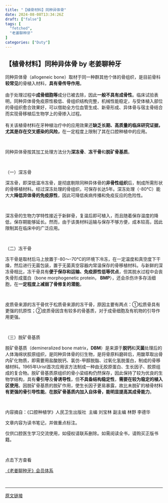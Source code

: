 ```yaml
---
title: "【植骨材料】同种异体骨"
date: 2024-08-08T13:34:26Z
draft: ["false"]
tags: [
  "fetched",
  "老姜聊种牙"
]
categories: ["Duty"]
---
```

【植骨材料】同种异体骨 by 老姜聊种牙
------
<div><section><span>同种异体骨（allogeneic bone）取材于同一种群其他个体的骨组织，是目前骨科</span><strong><span>较常见</span></strong><span>的骨植入材料，</span><strong><span>具有骨传导作用</span></strong><span>。</span></section><section><span><br></span></section><section><span>由于处理过程中</span><strong><span>成骨细胞等</span></strong><span>成分已被去除，因此</span><strong><span>一般</span></strong><strong><span>不具有成骨性</span></strong><span>。临床试验表明，同种异体骨免疫原性极低、骨组织结构完整，机械性能稳定，与受体植入部位的骨组织愈合效果好，可以借助全方位血管生成、新骨形成、异体骨与宿主骨结合而实现骨移植后生物学上的骨掺入过程。</span></section><section><span><br></span></section><section><span>有关该植骨材料在牙种植治疗中的应用效果还</span><strong><span>缺乏长期、高质量的临床研究证据，尤其是存在交叉感染的风险，</span></strong><span>在一定程度上限制了其在口腔种植中的应用。</span><br></section><p><span><br></span></p><p><span>同种异体骨按其加工处理方法分为</span><strong><span>深冻骨</span></strong><span>、</span><strong><span>冻干骨</span></strong><span>和</span><strong><span>脱矿骨基质</span></strong><span>。<br></span></p><p><span><br></span></p><p><span>（一）深冻骨</span></p><p><span>深冻骨，即深低温冷冻骨，是彻底剔除同种异体骨的</span><strong><span>非骨性组织</span></strong><span>后，制成所需形状的骨移植材料。经过深冻处理的骨组织，可保存长达5年。深冻处理（-80℃）能大大</span><strong><span>降低异体骨的免疫原性</span></strong><span>，因此可降低疾病传播和免疫反应的危险性。<br></span></p><p><span><br></span></p><p><span>深冻骨的生物力学特性接近于新鲜骨，复温后即可植入，而且随着保存温度的降低，保存期能够延长。然而，</span><span>由于该类材料运输与保存不够方便，成本较高，因此限制其在临床中的广泛应用。</span><span><br></span></p><p><span><br></span></p><p><span>（二）冻干骨</span><br></p><p><span>冻干骨是取材后马上放置于-80～-70℃的环境下冷冻，在一定温度和真空度下干燥，然后进行无菌包装，置于无菌真空容器内常温保存的骨移植材料。与新鲜的深冻骨相比，冻干骨具有</span><strong><span>便于保存和运输、免疫原性低等优点</span></strong><span>，但其脱水过程中会丧失骨形成蛋白（bone morphogenetic protein，<strong> BMP</strong>），还会杀伤许多存活细胞，在</span><strong><span>一定程度上减弱了骨修复的潜能</span></strong><span>。</span></p><p><span><span data-change-font="1"><br></span></span></p><p><span><span data-change-font="1">皮质骨来源的冻干骨优于松质骨来源的冻干骨，原因主要有两点：①松质骨具有更强的</span><span>抗原性；②皮质骨因含有较多的骨基质，对于成骨细胞及有机物的引导作用更强。</span></span></p><p><span><br></span></p><p><span>（三）脱矿骨基质</span></p><p><span>脱矿骨基质（demineralized bone matrix，<strong>DBM</strong>）是来源于</span><strong><span>脱钙</span></strong><span>和</span><strong><span>灭菌</span></strong><span><span data-change-font="1">处理后的人体海绵状</span><span>胶原组织，是同种异体骨的衍生物，</span></span><span>是将骨原料磨碎后，用酸萃取出骨内矿化物质，即需要用盐酸脱钙、氯仿-甲醇脱脂、过氧化氢脱蛋白，制成的骨移植材料</span><span>。1965年Urist首次应用该方法制成一种由无胶原蛋白、生长因子、胶原组成的复合物。脱矿骨基质原组织的骨小梁结构仍然保存，因此保持了较为优良的生物学结构，具有</span><strong><span>骨引导</span></strong><span>及</span><strong><span>骨诱导性</span></strong><span>，但</span><strong><span>不具备结构稳定性</span></strong><span>，</span><strong><span>需要在较为稳定的植入区使用</span></strong><span>。因脱矿骨基质的脱矿作用，使生长因子更易暴露，故比未脱矿的植骨材料</span><strong><span>有更强的骨引导性能</span></strong><span>。</span><strong><span>在脱矿骨基质内加入自体骨，能明显提高其成骨能力</span></strong><span>。</span></p><p><span><br></span></p><p><span><span>内容摘自：</span><span>《口腔种植学》人民卫生出版社 </span><span> 主编 刘宝林 副主编 林野 李德华</span></span></p><p><span><span>文章内容为读书笔记，并做</span><span>重点</span><span>标注</span><span>。</span></span></p><p><span><span>仅供口腔医生学习交流使用，</span>如侵权请联系删除。如需阅读全书，请购买正版书籍。</span></p><p><br></p><p><span>点击下方查看</span></p><p><a localeditorid="nutp0ewt4ds0000000" href="https://mp.weixin.qq.com/s?__biz=MzkzNzM3NzU0OQ==&amp;mid=2247487330&amp;idx=1&amp;sn=bf3b16d72c77ecc583e2a0455d5aff91&amp;scene=21#wechat_redirect" textvalue="《老姜聊种牙》会员体系" target="_blank" data-linktype="2"><span>《老姜聊种牙》会员体系</span></a></p><p><br></p><section><mp-common-profile data-pluginname="mp-common-profile" data-from="0" data-id="MzkzNzM3NzU0OQ==" data-alias="laojianglzy" data-headimg="http://mmbiz.qpic.cn/mmbiz_png/t79PHYs3lzqoURMhNy544wibqKvibMKmibiaqOrJn9SGBfW4JyQZBibePIgT47rM7NibgRVc2EmWRCkp9Kiaa8nYHicMHg/0?wx_fmt=png" data-nickname="老姜聊种牙" data-signature="关注老姜聊种牙，我们一起终身学习。"></mp-common-profile></section><p><mp-style-type data-value="10000"></mp-style-type></p></div>  
<hr>
<a href="https://mp.weixin.qq.com/s/dvakoXj_ibx4h1yg7w3Qwg",target="_blank" rel="noopener noreferrer">原文链接</a>
